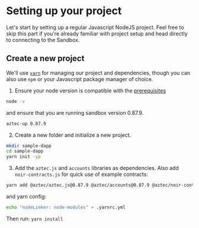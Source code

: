 # Setting up your project

Let's start by setting up a regular Javascript NodeJS project. Feel free to skip this part if you're already familiar with project setup and head directly to connecting to the Sandbox.

## Create a new project

We'll use [`yarn`](https://yarnpkg.com/) for managing our project and dependencies, though you can also use `npm` or your Javascript package manager of choice.

1. Ensure your node version is compatible with the [prerequisites](../../../../getting_started.md#prerequisites)

```sh
node -v
```

and ensure that you are running sandbox version 0.87.9.

```bash
aztec-up 0.87.9
```

2. Create a new folder and initialize a new project.

```sh
mkdir sample-dapp
cd sample-dapp
yarn init -yp
```

3. Add the `aztec.js` and `accounts` libraries as dependencies. Also add `noir-contracts.js` for quick use of example contracts:

```sh
yarn add @aztec/aztec.js@0.87.9 @aztec/accounts@0.87.9 @aztec/noir-contracts.js@0.87.9
```

and yarn config:

```sh
echo "nodeLinker: node-modules" > .yarnrc.yml
```

Then run: `yarn install`
